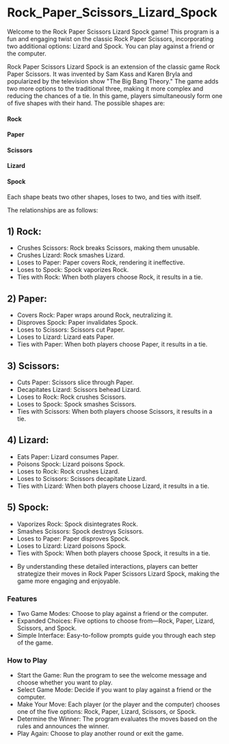 # Rock_Paper_Scissors_Lizard_Spock
Welcome to the Rock Paper Scissors Lizard Spock game! This program is a fun and engaging twist on the classic Rock Paper Scissors, incorporating two additional options: Lizard and Spock. You can play against a friend or the computer.

Rock Paper Scissors Lizard Spock is an extension of the classic game Rock Paper Scissors. It was invented by Sam Kass and Karen Bryla and popularized by the television show "The Big Bang Theory." The game adds two more options to the traditional three, making it more complex and reducing the chances of a tie. In this game, players simultaneously form one of five shapes with their hand. The possible shapes are:

#### Rock
#### Paper
#### Scissors
#### Lizard
#### Spock

Each shape beats two other shapes, loses to two, and ties with itself. 

The relationships are as follows:

## 1) Rock:
- Crushes Scissors: Rock breaks Scissors, making them unusable.
- Crushes Lizard: Rock smashes Lizard.
- Loses to Paper: Paper covers Rock, rendering it ineffective.
- Loses to Spock: Spock vaporizes Rock.
- Ties with Rock: When both players choose Rock, it results in a tie.

## 2) Paper:
- Covers Rock: Paper wraps around Rock, neutralizing it.
- Disproves Spock: Paper invalidates Spock.
- Loses to Scissors: Scissors cut Paper.
- Loses to Lizard: Lizard eats Paper.
- Ties with Paper: When both players choose Paper, it results in a tie.

## 3) Scissors:
- Cuts Paper: Scissors slice through Paper.
- Decapitates Lizard: Scissors behead Lizard.
- Loses to Rock: Rock crushes Scissors.
- Loses to Spock: Spock smashes Scissors.
- Ties with Scissors: When both players choose Scissors, it results in a tie.

## 4) Lizard:
- Eats Paper: Lizard consumes Paper.
- Poisons Spock: Lizard poisons Spock.
- Loses to Rock: Rock crushes Lizard.
- Loses to Scissors: Scissors decapitate Lizard.
- Ties with Lizard: When both players choose Lizard, it results in a tie.

## 5) Spock:
- Vaporizes Rock: Spock disintegrates Rock.
- Smashes Scissors: Spock destroys Scissors.
- Loses to Paper: Paper disproves Spock.
- Loses to Lizard: Lizard poisons Spock.
- Ties with Spock: When both players choose Spock, it results in a tie.

* By understanding these detailed interactions, players can better strategize their moves in Rock Paper Scissors Lizard Spock, making the game more engaging and enjoyable.

### Features
- Two Game Modes: Choose to play against a friend or the computer.
- Expanded Choices: Five options to choose from—Rock, Paper, Lizard, Scissors, and Spock.
- Simple Interface: Easy-to-follow prompts guide you through each step of the game.

### How to Play
- Start the Game: Run the program to see the welcome message and choose whether you want to play.
- Select Game Mode: Decide if you want to play against a friend or the computer.
- Make Your Move: Each player (or the player and the computer) chooses one of the five options: Rock, Paper, Lizard, Scissors, or Spock.
- Determine the Winner: The program evaluates the moves based on the rules and announces the winner.
- Play Again: Choose to play another round or exit the game.

